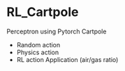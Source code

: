 # RL_Cartpole
Perceptron using Pytorch
Cartpole
  - Random action
  - Physics action
  - RL action
Application (air/gas ratio)
